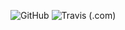 ![GitHub](https://img.shields.io/github/license/Morgonus/docker-api-client-php?style=for-the-badge)
![Travis (.com)](https://img.shields.io/travis/com/Morgonus/docker-api-client-php?style=for-the-badge)

